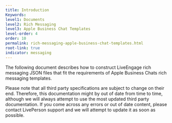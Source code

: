 ```yaml
---
title: Introduction
Keywords:
level1: Documents
level2: Rich Messaging
level3: Apple Business Chat Templates
level-order: 4
order: 10
permalink: rich-messaging-apple-business-chat-templates.html
root-link: true
indicator: messaging
---
```


The following document describes how to construct LiveEngage rich messaging JSON files that fit the requirements of Apple Business Chats rich messaging templates.

Please note that all third party specifications are subject to change on their end. Therefore, this documentation might by out of date from time to time, although we will always attempt to use the most updated third party documentation. If you come across any errors or out of date content, please contact LivePerson support and we will attempt to update it as soon as possible.
